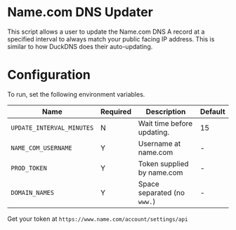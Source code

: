 # Name.com DNS Updater

This script allows a user to update the Name.com DNS A record at a specified interval
to always match your public facing IP address. This is similar to how DuckDNS does
their auto-updating.

# Configuration

To run, set the following environment variables.

| Name                      | Required | Description                 | Default |
|---------------------------|----------|-----------------------------|---------|
| `UPDATE_INTERVAL_MINUTES` | N        | Wait time before updating.  | 15      |
| `NAME_COM_USERNAME`       | Y        | Username at name.com        | -       |
| `PROD_TOKEN`              | Y        | Token supplied by name.com  | -       |
| `DOMAIN_NAMES`            | Y        | Space separated (no `www.`) | -       |

Get your token at `https://www.name.com/account/settings/api`

